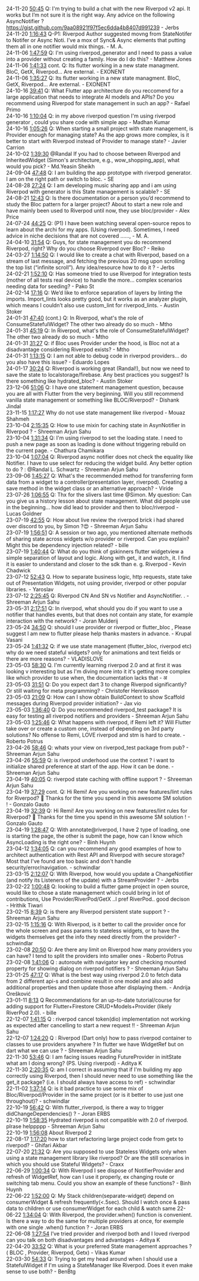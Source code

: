 24-11-20 [50:45](https://www.youtube.com/watch?v=ac-jiVa4FwY&t=50m45s) Q: I'm trying to build a chat with the new Riverpod v2 api. It works but I’m not sure it is the right way. Any advice on the following AsyncNotifier ? https://gist.github.com/9aa08921f97f5ec6dda4b8407d991239 - Jerbs  
24-11-20 [1:16:43](https://www.youtube.com/watch?v=ac-jiVa4FwY&t=1h16m43s) Q-P1: Riverpod Author suggested movng from StateNotifer to Notifer or Async Noti. I’ve a mox of Sync& Async elements that putting them all in one notifier would mix things. - M. A.  
24-11-06 [1:47:59](https://www.youtube.com/watch?v=txmWGhgPKuU&t=1h47m59s) Q: I'm using riverpod_generator and I need to pass a value into a provider without creating a family. How do I do this? - Matthew Jones  
24-11-06 [1:41:33](https://www.youtube.com/watch?v=txmWGhgPKuU&t=1h41m33s) cont. Q: Its flutter working in a new state managment. BloC, GetX, Riverpod... Are external. - EXONENT  
24-11-06 [1:35:27](https://www.youtube.com/watch?v=txmWGhgPKuU&t=1h35m27s) Q: Its flutter working in a new state managment. BloC, GetX, Riverpod... Are external. - EXONENT  
24-10-16 [39:41](https://www.youtube.com/watch?v=NUovKv3Sywo&t=39m41s) Q: What Flutter app architecture do you reccomend for a large application that needs to integrate AI models and APIs? Do you recommend using Riverpod for state management in such an app? - Rafael Primo  
24-10-16 [1:10:04](https://www.youtube.com/watch?v=NUovKv3Sywo&t=1h10m04s) Q: in my above riverpod question I'm using riverpod generator , could you share code with simple app - Madhan Kumar  
24-10-16 [1:05:26](https://www.youtube.com/watch?v=NUovKv3Sywo&t=1h05m26s) Q: When starting a small project with state management, is Provider enough for managing state? As the app grows more complex, is it better to start with Riverpod instead of Provider to manage state? - Javier Carrion  
24-10-02 [1:39:30](https://www.youtube.com/watch?v=RX6cS7TdIy0&t=1h39m30s) @Randal If you had to choose between Riverpod and InheritedWidget (Simon's architecture, e.g., wow_shopping_app), what would you pick? - Md.Yeasin Sheikh  
24-09-04 [47:48](https://www.youtube.com/watch?v=LNtDRO0UrKs&t=47m48s) Q: I am building the app prototype with riverpod generator. I am on the right path or switch to bloc. - SE  
24-08-28 [27:24](https://www.youtube.com/watch?v=AibrECd4gpg&t=27m24s) Q: I am developing music sharing app and i am using Riverpod with generator is this State management is scalable? - SE  
24-08-21 [12:43](https://www.youtube.com/watch?v=1SISzT2CyoY&t=12m43s) Q: Is there documentation or a person you’d recommend to study the Bloc pattern for a larger project? About to start a new role and have mainly been used to Riverpod until now, they use bloc/provider - Alex Price  
24-07-24 [44:25](https://www.youtube.com/watch?v=mMv9wRcKZrw&t=44m25s) Q: (P1) I have been watching several open-source repos to learn about the archi for my apps. (Using riverpod). Sometimes, I need advice in niche decisions that are not covered ......, - M. A.  
24-04-10 [31:54](https://www.youtube.com/watch?v=Logu_cx_qck&t=31m54s) Q: Guys, for state management you do recommend Riverpod, right? Why do you choose Riverpod over Bloc? - Reiko  
24-03-27 [1:14:50](https://www.youtube.com/watch?v=lIJ68y81m6M&t=1h14m50s) Q: I would like to create a chat with Riverpod, based on a stream of last message, and fetching the previous 20 msg upon scrolling the top list (“infinite scroll”). Any idea/resource how to do it ? - Jerbs  
24-02-21 [1:52:10](https://www.youtube.com/watch?v=jNbiiZI6FgI&t=1h52m10s) Q: Has someone tried to use Riverpod for integration tests (mother of all tests real device) to handle the more... complex scenarios needing data for seeding? - Pako St  
24-02-14 [17:16](https://www.youtube.com/watch?v=1qZxFApx1xs&t=17m16s) Q: We’d like to enforce separation of layers by linting the imports. Import_lints looks pretty good, but it works as an analyzer plugin, which means I couldn’t also use custom_lint for riverpod_lints. - Austin Stoker  
24-01-31 [47:40](https://www.youtube.com/watch?v=YS_g2TJN-cQ&t=47m40s) (cont.) Q: In Riverpod, what's the role of ConsumeStatefulWidget? The other two already do so much - Mtho  
24-01-31 [45:19](https://www.youtube.com/watch?v=YS_g2TJN-cQ&t=45m19s) Q: In Riverpod, what's the role of ConsumeStatefulWidget? The other two already do so much - Mtho  
24-01-31 [31:27](https://www.youtube.com/watch?v=YS_g2TJN-cQ&t=31m27s) Q: if Bloc uses Provider under the hood, is Bloc not at a disadvantage considering Riverpod exists? - Mtho  
24-01-31 [1:13:15](https://www.youtube.com/watch?v=YS_g2TJN-cQ&t=1h13m15s) Q: I am not able to debug code in riverpod providers... do you also have this issue? - Eduardo Lopes  
24-01-17 [30:24](https://www.youtube.com/watch?v=oRuCUf0uh_s&t=30m24s) Q: Riverpod is working great (Randal!), but now we need to save the state to localstorage/firebase. Any best practices you suggest? Is there something like hydrated_bloc? - Austin Stoker  
23-12-06 [51:06](https://www.youtube.com/watch?v=TaHhT1QdYUM&t=51m06s) Q: I have one statement management question, because you are all with Flutter from the very beginning. Will you still recommend vanilla state management or something like BLOC/Riverpod? - Dishank Jindal  
23-11-15 [1:17:27](https://www.youtube.com/watch?v=1JuZCCbJma8&t=1h17m27s) Why do not use state management like riverpod - Mouaz Shahmeh  
23-10-04 [2:15:35](https://www.youtube.com/watch?v=QmY9QCXhUGM&t=2h15m35s) Q: How to use mixin for caching state in AsynNotifier in RIverpod ? - Shreeman Arjun Sahu  
23-10-04 [1:31:34](https://www.youtube.com/watch?v=QmY9QCXhUGM&t=1h31m34s) Q: I'm using riverpod to set the loading state. I need to push a new page as soon as loading is done without triggering rebuild on the current page. - Chathura Chamikara  
23-10-04 [1:07:04](https://www.youtube.com/watch?v=QmY9QCXhUGM&t=1h07m04s) Q: Riverpod async notifier does not check the equality like Notifier. I have to use select for reducing the widget build. Any better option to do ? : @Randal L. Schwartz - Shreeman Arjun Sahu  
23-09-06 [1:45:27](https://www.youtube.com/watch?v=YLXj6w4UoBg&t=1h45m27s) Q: What's the recommended method for transferring form data from a widget to a controller(presentation layer, riverpod). Creating a save method in the widget class or an alternative approach? - Viride  
23-07-26 [1:06:55](https://www.youtube.com/watch?v=fbhs2DaJrNE&t=1h06m55s) Q: Thx for the slivers last time @Simon. My question: Can you give us a history lesson about state management. What did people use in the beginning... how did lead to provider and then to bloc/riverpod - Lucas Goldner  
23-07-19 [42:55](https://www.youtube.com/watch?v=zNOZD0JSFQY&t=42m55s) Q: How about live review the riverpod brick i had shared over discord to you, by Simon ?😍 - Shreeman Arjun Sahu  
23-07-19 [1:56:51](https://www.youtube.com/watch?v=zNOZD0JSFQY&t=1h56m51s) Q: A session or two ago, you mentioned alternate methods of sharing state across widgets w/o provider or riverpod. Can you explain? Might this be dependency injection related? - bille  
23-07-19 [1:40:44](https://www.youtube.com/watch?v=zNOZD0JSFQY&t=1h40m44s) Q: What do you think of gskinners flutter widgetview a simple separation of layout and logic. Along with get_ it and watch_ it. I find it is easier to understand and closer to the sdk than e. g. Riverpod - Kevin Chadwick  
23-07-12 [52:43](https://www.youtube.com/watch?v=O_A97bbaC4w&t=52m43s) Q. How to separate business logic, http requests, state take out of Presentation Widgets, not using provider, riverpod or other popular libraries. - Yaroslav  
23-07-12 [2:25:45](https://www.youtube.com/watch?v=O_A97bbaC4w&t=2h25m45s) Q: Riverpod CN And SN vs Notifier and AsyncNotifier. . - Shreeman Arjun Sahu  
23-05-31 [2:17:51](https://www.youtube.com/watch?v=8HRiCW8_i4s&t=2h17m51s) Q: In riverpod, what should you do if you want to use a notifier that handles events, but that does not contain any state, for example interaction with the network? - Joran Mulderij  
23-05-24 [34:50](https://www.youtube.com/watch?v=1KWCr7_pbTo&t=34m50s) Q: should I use provider or riverpod or flutter_bloc , Please suggest I am new to flutter please help thanks masters in advance. - Krupal Vasani  
23-05-24 [1:41:32](https://www.youtube.com/watch?v=1KWCr7_pbTo&t=1h41m32s) Q: if we use state management (flutter_bloc, riverpod etc) why do we need stateful widgets? only for animations and text fields or there are more reasons? - VLADISLOVE  
23-05-03 [58:30](https://www.youtube.com/watch?v=tmlS-1cvE38&t=58m30s) Q. I'm currently learning riverpod 2.0 and at first it was looking v interesting but as I'm diving more into it it's getting more complex like which provider to use when, the documentation lacks that - अ  
23-05-03 [31:51](https://www.youtube.com/watch?v=tmlS-1cvE38&t=31m51s) Q: Do you expect dart 3 to change Riverpod significantly? Or still waiting for meta programming? - Christofer Henriksson  
23-05-03 [21:09](https://www.youtube.com/watch?v=tmlS-1cvE38&t=21m09s) Q: How can I show obtain BuildContext to show Scaffold messages during Riverpod provider initiation? - Jax vio  
23-05-03 [1:36:40](https://www.youtube.com/watch?v=tmlS-1cvE38&t=1h36m40s) Q: Do you recommended riverpod_test package? It is easy for testing all riverpod notifiers and providers - Shreeman Arjun Sahu  
23-05-03 [1:25:46](https://www.youtube.com/watch?v=tmlS-1cvE38&t=1h25m46s) Q: What happens with riverpod, if Remi left it? Will Flutter take over or create a custom one, instead of depending on 3rd party solutions? No offense to Remi, LOVE riverpod and stm is hard to create. - Roberto Potrus  
23-04-26 [58:46](https://www.youtube.com/watch?v=4_mXPyNp-bE&t=58m46s) Q: whats your view on riverpod_test package from pub? - Shreeman Arjun Sahu  
23-04-26 [55:59](https://www.youtube.com/watch?v=4_mXPyNp-bE&t=55m59s) Q: is riverpod underhood use the context ? i want to initialize shared preference at start of the app. How it can be done. - Shreeman Arjun Sahu  
23-04-19 [40:05](https://www.youtube.com/watch?v=q1-uTHVmHQE&t=40m05s) Q: riverpod state caching with offline support ? - Shreeman Arjun Sahu  
23-04-19 [37:29](https://www.youtube.com/watch?v=q1-uTHVmHQE&t=37m29s) cont. Q: Hi Remi! Are you working on new features/lint rules for Riverpod? 👀 Thanks for the time you spend in this awesome SM solution ! - Gonzalo Gauto  
23-04-19 [32:39](https://www.youtube.com/watch?v=q1-uTHVmHQE&t=32m39s) Q: Hi Remi! Are you working on new features/lint rules for Riverpod? 👀 Thanks for the time you spend in this awesome SM solution ! - Gonzalo Gauto  
23-04-19 [1:28:47](https://www.youtube.com/watch?v=q1-uTHVmHQE&t=1h28m47s) Q: With annotate@riverpod, I have 2 type of loading, one is starting the page, the other is submit the page, how can I know which AsyncLoading is the right one? - Binh Huynh  
23-04-12 [1:34:05](https://www.youtube.com/watch?v=PUsgJXQh5Ow&t=1h34m05s) Q: can you recommend any good examples of how to architect authentication with Rest API and Riverpod with secure storage? Most that I've found are too basic and don't handle security/error/navigation. - schwindlar  
23-03-15 [2:12:07](https://www.youtube.com/watch?v=R9lVfygX44g&t=2h12m07s) Q: With Riverpod, how would you update a ChangeNotifier (and notify its Listeners of the update) with a StreamProvider ? - Jerbs  
23-02-22 [1:00:48](https://www.youtube.com/watch?v=syuJyXmliWY&t=1h00m48s) Q: looking to build a flutter game project in open source, would like to chose a state management which could bring in lot of contributions, Use Provider/RiverPod/GetX ..I pref RiverPod.. good decison - Hrithik Tiwari  
23-02-15 [8:39](https://www.youtube.com/watch?v=Xdv77zdmd90&t=8m39s) Q: is there any Riverpod persistent state support ? - Shreeman Arjun Sahu  
23-02-15 [1:15:16](https://www.youtube.com/watch?v=Xdv77zdmd90&t=1h15m16s) Q: With Riverpod, is it better to call the provider once for the whole screen and pass params to stateless widgets, or to have the widgets themselves get the info they need directly from the provider? - schwindlar  
23-02-08 [20:50](https://www.youtube.com/watch?v=8KV2JHe5Nko&t=20m50s) Q: Are there any limit on Riverpod how many providers you can have? I tend to split the providers into smaller ones - Roberto Potrus  
23-02-08 [1:41:06](https://www.youtube.com/watch?v=8KV2JHe5Nko&t=1h41m06s) Q : autoroute with navigator key and checking mounted property for showing dialog on riverpod notifiers ? - Shreeman Arjun Sahu  
23-01-25 [47:17](https://www.youtube.com/watch?v=G9fmslNz-Fc&t=47m17s) Q: What is the best way using riverpod 2.0 to fetch data from 2 different api-s and combine result in one model and also add additional properties and then update those after displaying them. - Andrija Orešković  
23-01-11 [8:13](https://www.youtube.com/watch?v=pfHMCvqkY28&t=8m13s) Q Recommendations for an up-to-date tutorial/course for adding support for Flutter+Firestore CRUD+Models+Provider (likely RiverPod 2.0). - bille  
22-12-07 [1:41:15](https://www.youtube.com/watch?v=RTA5S-KEfAc&t=1h41m15s) Q : riverpod cancel token(dio) implementation not working as expected after cancelling to start a new request !! - Shreeman Arjun Sahu  
22-12-07 [1:24:20](https://www.youtube.com/watch?v=RTA5S-KEfAc&t=1h24m20s) Q : Riverpod (Dart only) how to pass riverpod container to classes to use providers anywhere ? In flutter we have WidgetRef but on dart what we can use ? - Shreeman Arjun Sahu  
22-11-30 [53:46](https://www.youtube.com/watch?v=N_JQQnekbY8&t=53m46s) Q: I am facing issues reading FutureProvider in initState what am I doing wrong? (PS. Using riverpod) - Aditya K  
22-11-30 [2:20:35](https://www.youtube.com/watch?v=N_JQQnekbY8&t=2h20m35s) Q: am I correct in assuming that if I'm building my app correctly using Riverpod, then I should never need to use something like the get_it package? (i.e. I should always have access to ref) - schwindlar  
22-11-02 [1:37:14](https://www.youtube.com/watch?v=Gyf807q3mro&t=1h37m14s) Q: is it bad practice to use some mix of Bloc/Riverpod/Provider in the same project (or is it better to use just one throughout)? - schwindlar  
22-10-19 [56:42](https://www.youtube.com/watch?v=wRcQ4kekKZg&t=56m42s) Q: With flutter_riverpod, is there a way to trigger didChangeDependencies() ? - Joran ERBS  
22-10-19 [1:58:35](https://www.youtube.com/watch?v=wRcQ4kekKZg&t=1h58m35s) Hydrated riverpod is not compatible with 2.0 of riverpod. plrase helppppp - Shreeman Arjun Sahu  
22-10-19 [1:56:08](https://www.youtube.com/watch?v=wRcQ4kekKZg&t=1h56m08s) About Riverpod 2  
22-08-17 [1:17:20](https://www.youtube.com/watch?v=9ClKX6rSJ2w&t=1h17m20s) how to start refactoring large project code from getx to riverpod? - Ghifari Akbar  
22-07-20 [21:32](https://www.youtube.com/watch?v=b3jkAEKSJnA&t=21m32s) Q: Are you supposed to use Stateless Widgets only when using a state management library like riverpod? Or are the still scenarios in which you should use Stateful Widgets? - Craxx  
22-06-29 [1:00:34](https://www.youtube.com/watch?v=9KFk4lypFD4&t=1h00m34s) Q: With Riverpod I see dispose of NotifierProvider and refresh of WidgetRef, how can I use it properly, ex changing route or switching tab menu. Could you show an example of these functions? - Binh Huynh  
22-06-22 [1:52:00](https://www.youtube.com/watch?v=pdKb8HLCXOA&t=1h52m00s) Q: My Stack children(separate-widget) depend on consumerWidget & refresh frequently(<.5sec). Should I watch once & pass data to children or use consumerWidget for each child & watch same 
22-06-22 [1:34:04](https://www.youtube.com/watch?v=pdKb8HLCXOA&t=1h34m04s) Q: With Riverpod, the provider.when() function is convenient. Is there a way to do the same for multiple providers at once, for exemple with one single .when() function ? - Joran ERBS  
22-06-08 [1:27:54](https://www.youtube.com/watch?v=tnxF98_DuY8&t=1h27m54s) I’ve tried provider and riverpod both and I loved riverpod can you talk on both disadvantages and advantages - Aditya K  
22-04-20 [33:52](https://www.youtube.com/watch?v=3wldHrOdQ1w&t=33m52s) Q: What is your preferred State management approaches ? ( BLOC , Provider, Riverpod, Getx) - Vikas Kumar  
22-03-30 [54:33](https://www.youtube.com/watch?v=CFWKaqfVPEk&t=54m33s) Q: Trying to get my head around when I should use a StatefulWidget if I'm using a StateManager like Riverpod. Does it even make sense to use both? - BenBtg  

